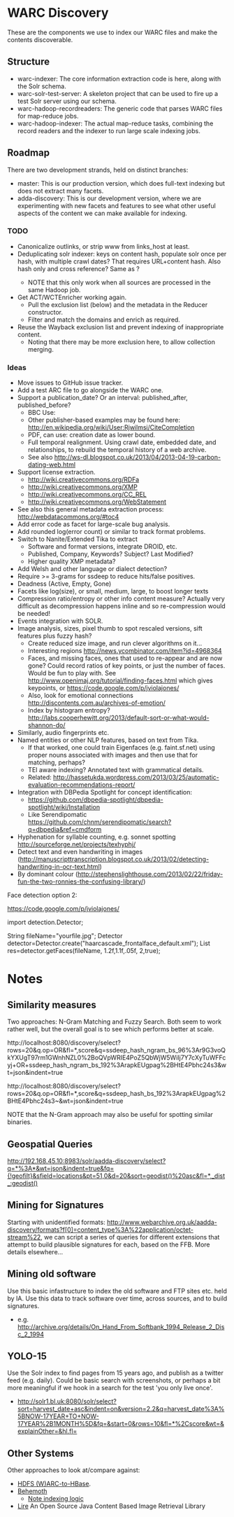 WARC Discovery
==============

These are the components we use to index our WARC files and make the contents discoverable.

Structure
---------

 * warc-indexer: The core information extraction code is here, along with the Solr schema.
 * warc-solr-test-server: A skeleton project that can be used to fire up a test Solr server using our schema.
 * warc-hadoop-recordreaders: The generic code that parses WARC files for map-reduce jobs.
 * warc-hadoop-indexer: The actual map-reduce tasks, combining the record readers and the indexer to run large scale indexing jobs.

Roadmap
-------

There are two development strands, held on distinct branches:

* master: This is our production version, which does full-text indexing but does not extract many facets.
* adda-discovery: This is our development version, where we are experimenting with new facets and features to see what other useful aspects of the content we can make available for indexing.


### TODO ###

* Canonicalize outlinks, or strip www from links_host at least.
* Deduplicating solr indexer: keys on content hash, populate solr once per hash, with multiple crawl dates? That requires URL+content hash. Also hash only and cross reference? Same as <list url>?
    * NOTE that this only work when all sources are processed in the same Hadoop job.
* Get ACT/WCTEnricher working again.
    * Pull the exclusion list (below) and the metadata in the Reducer constructor.
    * Filter and match the domains and enrich as required. 
* Reuse the Wayback exclusion list and prevent indexing of inappropriate content.
    * Noting that there may be more exclusion here, to allow collection merging.

### Ideas ###
* Move issues to GitHub issue tracker.
* Add a test ARC file to go alongside the WARC one.
* Support a publication_date? Or an interval: published_after, published_before?
    * BBC Use: <meta name="OriginalPublicationDate" content="2006/09/12 16:42:45" />
    * Other publisher-based examples may be found here: http://en.wikipedia.org/wiki/User:Rjwilmsi/CiteCompletion
    * PDF, can use: creation date as lower bound.
    * Full temporal realignment. Using crawl date, embedded date, and relationships, to rebuild the temporal history of a web archive.
    * See also http://ws-dl.blogspot.co.uk/2013/04/2013-04-19-carbon-dating-web.html
* Support license extraction.
    * http://wiki.creativecommons.org/RDFa
    * http://wiki.creativecommons.org/XMP
    * http://wiki.creativecommons.org/CC_REL
    * http://wiki.creativecommons.org/WebStatement
* See also this general metadata extraction process: http://webdatacommons.org/#toc4
* Add error code as facet for large-scale bug analysis.
* Add rounded log(error count) or similar to track format problems.
* Switch to Nanite/Extended Tika to extract
    * Software and format versions, integrate DROID, etc.
    * Published, Company, Keywords? Subject? Last Modified?
    * Higher quality XMP metadata?
* Add Welsh and other language or dialect detection?
* Require >= 3-grams for ssdeep to reduce hits/false positives.
* Deadness (Active, Empty, Gone)
* Facets like log(size), or small, medium, large, to boost longer texts
* Compression ratio/entropy or other info content measure? Actually very difficult as decompression happens inline and so re-compression would be needed!
* Events integration with SOLR.
* Image analysis, sizes, pixel thumb to spot rescaled versions, sift features plus fuzzy hash?
    * Create reduced size image, and run clever algorithms on it...
    * Interesting regions http://news.ycombinator.com/item?id=4968364
    * Faces, and missing faces, ones that used to re-appear and are now gone? Could record ratios of key points, or just the number of faces. Would be fun to play with. See http://www.openimaj.org/tutorial/finding-faces.html which gives keypoints, or https://code.google.com/p/jviolajones/
    * Also, look for emotional connections http://discontents.com.au/archives-of-emotion/
    * Index by histogram entropy? http://labs.cooperhewitt.org/2013/default-sort-or-what-would-shannon-do/
* Similarly, audio fingerprints etc.
* Named entities or other NLP features, based on text from Tika.
    * If that worked, one could train Eigenfaces (e.g. faint.sf.net) using proper nouns associated with images and then use that for matching, perhaps?
    * TEI aware indexing? Annotated text with grammatical details.
    * Related: http://hassetukda.wordpress.com/2013/03/25/automatic-evaluation-recommendations-report/
* Integration with DBPedia Spotlight for concept identification:
    * https://github.com/dbpedia-spotlight/dbpedia-spotlight/wiki/Installation
    * Like Serendipomatic https://github.com/chnm/serendipomatic/search?q=dbpedia&ref=cmdform
* Hyphenation for syllable counting, e.g. sonnet spotting http://sourceforge.net/projects/texhyphj/
* Detect text and even handwriting in images (http://manuscripttranscription.blogspot.co.uk/2013/02/detecting-handwriting-in-ocr-text.html)
* By dominant colour (http://stephenslighthouse.com/2013/02/22/friday-fun-the-two-ronnies-the-confusing-library/)


Face detection option 2:

https://code.google.com/p/jviolajones/

import detection.Detector;

String fileName="yourfile.jpg";
Detector detector=Detector.create("haarcascade_frontalface_default.xml");
List<Rectangle> res=detector.getFaces(fileName, 1.2f,1.1f,.05f, 2,true);


Notes
=====


Similarity measures
-------------------

Two approaches: N-Gram Matching and Fuzzy Search. Both seem to work rather well, but the overall goal is to see which performs better at scale.

http://localhost:8080/discovery/select?rows=20&q.op=OR&fl=*,score&q=ssdeep_hash_ngram_bs_96%3Ar9G3voQkYXUgT97rm1GWnhNZL0%2BoQVpWRIE4PoZ5QbWjW5WiIj7Y7cXyTuWFFcyj+OR+ssdeep_hash_ngram_bs_192%3ArapkEUgpag%2BHtE4Pbhc24s3&wt=json&indent=true

http://localhost:8080/discovery/select?rows=20&q.op=OR&fl=*,score&q=ssdeep_hash_bs_192%3ArapkEUgpag%2BHtE4Pbhc24s3~&wt=json&indent=true

NOTE that the N-Gram approach may also be useful for spotting similar binaries.

Geospatial Queries
------------------
http://192.168.45.10:8983/solr/aadda-discovery/select?q=*%3A*&wt=json&indent=true&fq={!geofilt}&sfield=locations&pt=51,0&d=20&sort=geodist()%20asc&fl=*,_dist_:geodist()


Mining for Signatures
---------------------
Starting with unidentified formats: http://www.webarchive.org.uk/aadda-discovery/formats?f[0]=content_type%3A%22application/octet-stream%22, we can script a series of queries for different extensions that attempt to build plausible signatures for each, based on the FFB. More details elsewhere...

Mining old software
-------------------
Use this basic infastructure to index the old software and FTP sites etc. held by IA. Use this data to track software over time, across sources, and to build signatures.

* e.g. http://archive.org/details/On_Hand_From_Softbank_1994_Release_2_Disc_2_1994


YOLO-15
-----------
Use the Solr index to find pages from 15 years ago, and publish as a twitter feed (e.g. daily). Could be basic search with screenshots, or perhaps a bit more meaningful if we hook in a search for the test 'you only live once'.

* http://solr1.bl.uk:8080/solr/select?sort=harvest_date+asc&indent=on&version=2.2&q=harvest_date%3A%5BNOW-17YEAR+TO+NOW-17YEAR%2B1MONTH%5D&fq=&start=0&rows=10&fl=*%2Cscore&wt=&explainOther=&hl.fl=

Other Systems
-------------

Other approaches to look at/compare against:
 * [HDFS (W)ARC-to-HBase](http://docs.lucidworks.com/display/bigdata/Custom+Ingestion+Implementation).
 * [Behemoth](https://github.com/DigitalPebble/behemoth)
     * [Note indexing logic](https://github.com/DigitalPebble/behemoth/blob/master/solr/src/main/java/com/digitalpebble/behemoth/solr/SOLRWriter.java)
 * [Lire](http://www.semanticmetadata.net/lire/) An Open Source Java Content Based Image Retrieval Library
